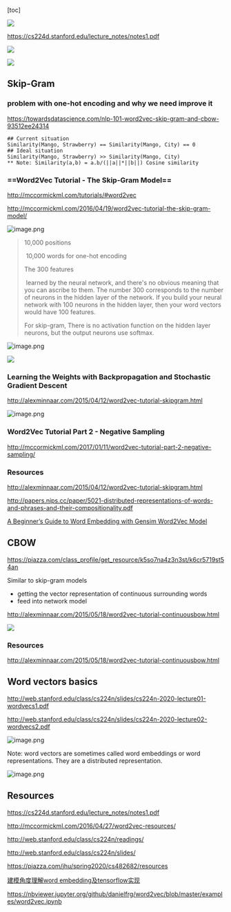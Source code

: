 [toc]





![](https://miro.medium.com/max/1400/1*cuOmGT7NevP9oJFJfVpRKA.png)

https://cs224d.stanford.edu/lecture_notes/notes1.pdf

![](https://i.loli.net/2020/05/28/uwtc7UfM6KHrB1O.png)





![](https://i.loli.net/2020/05/28/1HPcuOv9oreLJIm.png)





## Skip-Gram







### problem with one-hot encoding and why we need improve it

https://towardsdatascience.com/nlp-101-word2vec-skip-gram-and-cbow-93512ee24314

```
## Current situation 
Similarity(Mango, Strawberry) == Similarity(Mango, City) == 0
## Ideal situation
Similarity(Mango, Strawberry) >> Similarity(Mango, City)
** Note: Similarity(a,b) = a.b/(||a||*||b||) Cosine similarity
```



### ==Word2Vec Tutorial - The Skip-Gram Model==

http://mccormickml.com/tutorials/#word2vec

http://mccormickml.com/2016/04/19/word2vec-tutorial-the-skip-gram-model/



![image.png](https://i.loli.net/2020/05/16/tNiwuYpVo7PbI6W.png)

> 10,000 positions
>
> ​	10,000 words for one-hot encoding
>
> The 300 features 
>
> ​	learned by the neural network, and there's no obvious meaning that you can ascribe to them. The number 300 corresponds to the number of neurons in the hidden layer of the network. If you build your neural network with 100 neurons in the hidden layer, then your word vectors would have 100 features.
>
> For skip-gram, There is no activation function on the hidden layer neurons, but the output neurons use softmax.





![image.png](https://i.loli.net/2020/05/16/sohj5PLkzUG1Axw.png)





![](http://mccormickml.com/assets/word2vec/output_weights_function.png)





### Learning the Weights with Backpropagation and Stochastic Gradient Descent

http://alexminnaar.com/2015/04/12/word2vec-tutorial-skipgram.html



![image.png](https://i.loli.net/2020/05/16/MniDhJ6tgSjOcNm.png)



### Word2Vec Tutorial Part 2 - Negative Sampling



http://mccormickml.com/2017/01/11/word2vec-tutorial-part-2-negative-sampling/





### Resources

http://alexminnaar.com/2015/04/12/word2vec-tutorial-skipgram.html



http://papers.nips.cc/paper/5021-distributed-representations-of-words-and-phrases-and-their-compositionality.pdf



[A Beginner’s Guide to Word Embedding with Gensim Word2Vec Model](https://towardsdatascience.com/a-beginners-guide-to-word-embedding-with-gensim-word2vec-model-5970fa56cc92#9731)



## CBOW

https://piazza.com/class_profile/get_resource/k5so7na4z3n3st/k6cr5719st54an



Similar to skip-gram models

* getting the vector representation of continuous surrounding words
* feed into network model



http://alexminnaar.com/2015/05/18/word2vec-tutorial-continuousbow.html

![](http://alexminnaar.com/assets/cbow.png)

### Resources



http://alexminnaar.com/2015/05/18/word2vec-tutorial-continuousbow.html





## Word vectors basics



http://web.stanford.edu/class/cs224n/slides/cs224n-2020-lecture01-wordvecs1.pdf

http://web.stanford.edu/class/cs224n/slides/cs224n-2020-lecture02-wordvecs2.pdf



![image.png](https://i.loli.net/2020/05/16/GFTWUtQbVSawjsA.png)



Note: word vectors are sometimes called word embeddings or word representations. They are a distributed representation.





![image.png](https://i.loli.net/2020/05/16/PkECfHwtjuJsIcK.png)







## Resources

https://cs224d.stanford.edu/lecture_notes/notes1.pdf



http://mccormickml.com/2016/04/27/word2vec-resources/









http://web.stanford.edu/class/cs224n/readings/

http://web.stanford.edu/class/cs224n/slides/







https://piazza.com/jhu/spring2020/cs482682/resources

[建模角度理解word embedding及tensorflow实现](https://www.jianshu.com/p/d44ce1e3ec2f)

https://nbviewer.jupyter.org/github/danielfrg/word2vec/blob/master/examples/word2vec.ipynb